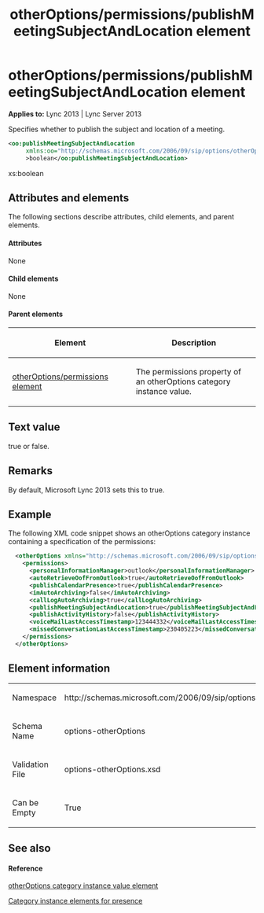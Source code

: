 ﻿---
title: otherOptions/permissions/publishMeetingSubjectAndLocation element
TOCTitle: otherOptions/permissions/publishMeetingSubjectAndLocation element
ms:assetid: 6cb5369f-ec6d-46f5-91b6-00205e078339
ms:mtpsurl: https://msdn.microsoft.com/en-us/library/Dn454766(v=office.15)
ms:contentKeyID: 57093653
ms.date: 07/24/2014
mtps_version: v=office.15
dev_langs:
- xml
---

# otherOptions/permissions/publishMeetingSubjectAndLocation element


**Applies to:** Lync 2013 | Lync Server 2013

Specifies whether to publish the subject and location of a meeting.

```xml
<oo:publishMeetingSubjectAndLocation 
     xmlns:oo="http://schemas.microsoft.com/2006/09/sip/options/otherOptions"
     >boolean</oo:publishMeetingSubjectAndLocation>
```

xs:boolean

## Attributes and elements

The following sections describe attributes, child elements, and parent elements.

#### Attributes

None

#### Child elements

None

#### Parent elements

<table>
<colgroup>
<col style="width: 50%" />
<col style="width: 50%" />
</colgroup>
<thead>
<tr class="header">
<th><p>Element</p></th>
<th><p>Description</p></th>
</tr>
</thead>
<tbody>
<tr class="odd">
<td><p><a href="otheroptions-permissions-element.md">otherOptions/permissions element</a></p></td>
<td><p>The permissions property of an otherOptions category instance value.</p></td>
</tr>
</tbody>
</table>


## Text value

true or false.

## Remarks

By default, Microsoft Lync 2013 sets this to true.

## Example

The following XML code snippet shows an otherOptions category instance containing a specification of the permissions:

```xml
  <otherOptions xmlns="http://schemas.microsoft.com/2006/09/sip/options/otherOptions">
    <permissions>
      <personalInformationManager>outlook</personalInformationManager>
      <autoRetrieveOofFromOutlook>true</autoRetrieveOofFromOutlook>
      <publishCalendarPresence>true</publishCalendarPresence>
      <imAutoArchiving>false</imAutoArchiving>
      <callLogAutoArchiving>true</callLogAutoArchiving>
      <publishMeetingSubjectAndLocation>true</publishMeetingSubjectAndLocation>
      <publishActivityHistory>false</publishActivityHistory>
      <voiceMailLastAccessTimestamp>123444332</voiceMailLastAccessTimestamp>
      <missedConversationLastAccessTimestamp>230405223</missedConversationLastAccessTimestamp>
    </permissions>
  </otherOptions>
```

## Element information

<table>
<colgroup>
<col style="width: 50%" />
<col style="width: 50%" />
</colgroup>
<tbody>
<tr class="odd">
<td><p>Namespace</p></td>
<td><p>http://schemas.microsoft.com/2006/09/sip/options/otherOptions</p></td>
</tr>
<tr class="even">
<td><p>Schema Name</p></td>
<td><p>options-otherOptions</p></td>
</tr>
<tr class="odd">
<td><p>Validation File</p></td>
<td><p>options-otherOptions.xsd</p></td>
</tr>
<tr class="even">
<td><p>Can be Empty</p></td>
<td><p>True</p></td>
</tr>
</tbody>
</table>


## See also

#### Reference

[otherOptions category instance value element](otheroptions-category-instance-value-element.md)

[Category instance elements for presence](category-instance-elements-for-presence.md)

